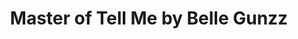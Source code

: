 ---
title: Master of Tell Me by Belle Gunzz
description: Mastered Tell Me by Belle Gunzz.
weight: 20
---